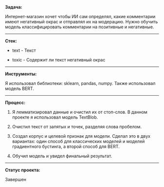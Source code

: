 **Задача:**

Интернет-магазин хочет чтобы ИИ сам определял, какие комментарии имеют негативный окрас и отправлял их на модерацию. Нужно обучить модель классифицировать комментарии на позитивные и негативные.
***

**Стек:**

- text	- Текст

- toxic - Содержит ли текст негативный окрас 
***
**Инструменты:**

Я использовал библиотеки: sklearn, pandas, numpy. Также использовал модель BERT.
***
**Процесс:**

1. Я лемматизировал данные и очистил их от стоп-слов. В данном проекте я использовал модель TextBlob.

2. Очистил текст от запятых и точек, разделяя слова пробелом. 

3. Создал корпус и целевой признак для модели. Сделал это в двух вариантах: один способ для классических моделей и моделей градиентного бустинга, а второй способ для BERT.

4. Обучил модель и увидел финальный результат.
***

**Статус проекта:**

Завершен
